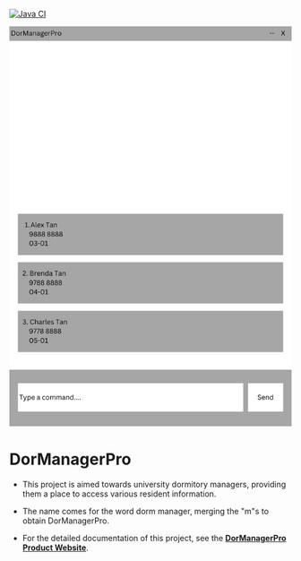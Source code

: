 [![Java CI](https://github.com/AY2425S1-CS2103T-W09-4/tp/actions/workflows/gradle.yml/badge.svg)](https://github.com/AY2425S1-CS2103T-W09-4/tp/actions/workflows/gradle.yml)

![Ui](docs/images/Ui.png)

# DorManagerPro

* This project is aimed towards university dormitory managers, providing them a place to access various resident information.

* The name comes for the word dorm manager, merging the "m"s to obtain DorManagerPro.

* For the detailed documentation of this project, see the **[DorManagerPro Product Website](https://ay2425s1-cs2103t-w09-4.github.io/tp/)**.
